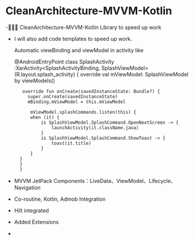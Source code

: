 # CleanArchitecture-MVVM-Kotlin

-🐔🐔🐔 CleanArchitecture-MVVM-Kotlin Library to speed up work
- I will also add code templates to speed up work.

  Automatic viewBinding and viewModel in activity like
  
    @AndroidEntryPoint
    class SplashActivity :XarActivity<SplashActivityBinding, SplashViewModel>(R.layout.splash_activity) {
         override val mViewModel: SplashViewModel by viewModels()

         override fun onCreate(savedInstanceState: Bundle?) {
           super.onCreate(savedInstanceState)
           mBinding.mViewModel = this.mViewModel

            mViewModel.splashCommands.listen(this) {
            when (it) {
                is SplashViewModel.SplashCommand.OpenNextScreen -> {
                    launchActivity(it.className.java)
                }
                is SplashViewModel.SplashCommand.ShowToast -> {
                    toast(it.title)
                }
            }
        }
        }
        }

- MVVM JetPack Components：LiveData、ViewModel、Lifecycle、Navigation
- Co-routine, Kotlin, Admob Integration
- Hilt integrated
- Added Extensions
- 
